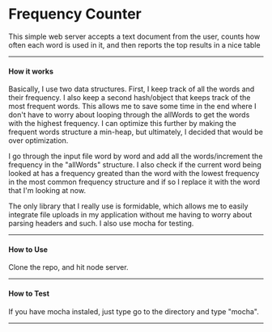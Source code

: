 # Frequency Counter
This simple web server accepts a text document from the user, counts how often each word is used in it, and then reports the top results in a nice table

- - - -
#### How it works

Basically, I use two data structures. First, I keep track of all the words and their frequency. I also keep a second hash/object that keeps track of the most frequent words. This allows me to save some time in the end where I don't have to worry about looping through the allWords to get the words with the highest frequency. I can optimize this further by making the frequent words structure a min-heap, but ultimately, I decided that would be over optimization.

I go through the input file word by word and add all the words/increment the frequency in the "allWords" structure. I also check if the current word being looked at has a frequency greated than the word with the lowest frequency in the most common frequency structure and if so I replace it with the word that I'm looking at now.

The only library that I really use is formidable, which allows me to easily integrate file uploads in my application without me having to worry about parsing headers and such. I also use mocha for testing.
- - - -
#### How to Use

Clone the repo, and hit node server.

- - - -
#### How to Test

If you have mocha instaled, just type go to the directory and type "mocha".

- - - -

